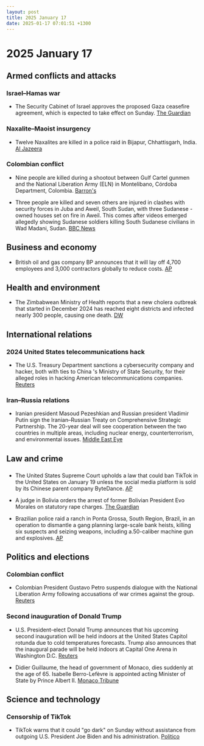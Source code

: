 ```yaml
---
layout: post
title: 2025 January 17
date: 2025-01-17 07:01:51 +1300
---
```


# 2025 January 17

## Armed conflicts and attacks

### Israel–Hamas war

- The Security Cabinet of Israel approves the proposed Gaza ceasefire agreement, which is expected to take effect on Sunday. [The Guardian](https://www.theguardian.com/world/2025/jan/17/israel-security-cabinet-approves-gaza-ceasefire-agreement)

### Naxalite–Maoist insurgency

- Twelve Naxalites are killed in a police raid in Bijapur, Chhattisgarh, India. [Al Jazeera](https://www.aljazeera.com/news/2025/1/17/at-least-12-maoist-rebels-killed-by-indias-security-forces)

### Colombian conflict

- Nine people are killed during a shootout between Gulf Cartel gunmen and the National Liberation Army (ELN) in Montelibano, Córdoba Department, Colombia. [Barron's](https://www.barrons.com/news/nine-dead-in-new-fighting-with-colombia-s-eln-rebels-official-2be8a3d0)

- Three people are killed and seven others are injured in clashes with security forces in Juba and Aweil, South Sudan, with three Sudanese -owned houses set on fire in Aweil. This comes after videos emerged allegedly showing Sudanese soldiers killing South Sudanese civilians in Wad Madani, Sudan. [BBC News](https://www.bbc.com/news/articles/c9d55x6q7d3o)

## Business and economy

- British oil and gas company BP announces that it will lay off 4,700 employees and 3,000 contractors globally to reduce costs. [AP](https://apnews.com/article/bp-job-cuts-oil-b96729fc515a1495ca2fae320f62fefc)

## Health and environment

- The Zimbabwean Ministry of Health reports that a new cholera outbreak that started in December 2024 has reached eight districts and infected nearly 300 people, causing one death. [DW](https://www.dw.com/en/zimbabwe-cholera-outbreak-in-al-least-eight-districts/a-71333093)

## International relations

### 2024 United States telecommunications hack

- The U.S. Treasury Department sanctions a cybersecurity company and hacker, both with ties to China 's Ministry of State Security, for their alleged roles in hacking American telecommunications companies. [Reuters](https://www.reuters.com/technology/cybersecurity/us-treasury-dept-issues-sanctions-related-salt-typhoon-hack-2025-01-17/)

### Iran–Russia relations

- Iranian president Masoud Pezeshkian and Russian president Vladimir Putin sign the Iranian–Russian Treaty on Comprehensive Strategic Partnership. The 20-year deal will see cooperation between the two countries in multiple areas, including nuclear energy, counterterrorism, and environmental issues. [Middle East Eye](https://www.middleeasteye.net/news/iran-russia-inside-strategic-partnership-treaty)

## Law and crime

### 

- The United States Supreme Court upholds a law that could ban TikTok in the United States on January 19 unless the social media platform is sold by its Chinese parent company ByteDance. [AP](https://apnews.com/article/supreme-court-tiktok-china-security-speech-166f7c794ee587d3385190f893e52777)

- A judge in Bolivia orders the arrest of former Bolivian President Evo Morales on statutory rape charges. [The Guardian](https://www.theguardian.com/world/2025/jan/17/evo-morales-arrest-sex-abuse)

- Brazilian police raid a ranch in Ponta Grossa, South Region, Brazil, in an operation to dismantle a gang planning large-scale bank heists, killing six suspects and seizing weapons, including a.50-caliber machine gun and explosives. [AP](https://apnews.com/article/brazil-parana-bank-robbery-gangs-police-53d75f51e0bc35b3036f91a10a8ab97a)

## Politics and elections

### Colombian conflict

- Colombian President Gustavo Petro suspends dialogue with the National Liberation Army following accusations of war crimes against the group. [Reuters](https://www.reuters.com/world/americas/colombias-president-suspends-peace-talks-with-eln-rebels-2025-01-17/)

### Second inauguration of Donald Trump

- U.S. President-elect Donald Trump announces that his upcoming second inauguration will be held indoors at the United States Capitol rotunda due to cold temperatures forecasts. Trump also announces that the inaugural parade will be held indoors at Capital One Arena in Washington D.C. [Reuters](https://www.reuters.com/world/us/trump-inauguration-be-moved-indoors-due-cold-temperatures-cnn-reports-2025-01-17/)

- Didier Guillaume, the head of government of Monaco, dies suddenly at the age of 65. Isabelle Berro-Lefèvre is appointed acting Minister of State by Prince Albert II. [Monaco Tribune](https://www.monaco-tribune.com/en/2025/01/monacos-minister-of-state-didier-guillaume-dies-aged-65/)

## Science and technology

### Censorship of TikTok

- TikTok warns that it could "go dark" on Sunday without assistance from outgoing U.S. President Joe Biden and his administration. [Politico](https://www.politico.com/news/2025/01/17/tiktok-pressures-biden-last-minute-00199145)
